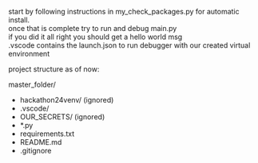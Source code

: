 start by following instructions in my_check_packages.py for automatic install. \
once that is complete try to run and debug main.py \
if you did it all right you should get a hello world msg \
.vscode contains the launch.json to run debugger with our created virtual environment

project structure as of now:

master_folder/
 - hackathon24venv/ (ignored)
 - .vscode/
 - OUR_SECRETS/ (ignored)
 - *.py
 - requirements.txt
 - README.md
 - .gitignore
